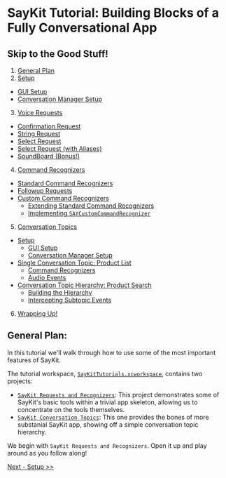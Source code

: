 # SayKit Tutorial: Building Blocks of a Fully Conversational App

## Skip to the Good Stuff!
1. [General Plan](#general-plan)
2. [Setup](./01-setup.md)
  * [GUI Setup](./01-setup.md#gui-setup)
  * [Conversation Manager Setup](./01-setup.md#conversation-manager-setup)
3. [Voice Requests](./02-voice-requests.md)
  * [Confirmation Request](./02-voice-requests.md#confirmation-request)
  * [String Request](./02-voice-requests.md#string-request)
  * [Select Request](./02-voice-requests.md#select-request)
  * [Select Request (with Aliases)](./02-voice-requests.md#select-request-with-aliases)
  * [SoundBoard (Bonus!)](./02-voice-requests.md#soundboard-bonus)
4. [Command Recognizers](./03-command-recognizers-part-1.md)
  * [Standard Command Recognizers](./03-command-recognizers-part-1.md#standard-command-recognizers)
  * [Followup Requests](./04-command-recognizers-part-2.md#followup-requests)
  * [Custom Command Recognizers](./05-command-recognizers-part-3.md#custom-command-recognizers)
    * [Extending Standard Command Recognizers](./05-command-recognizers-part-3.md#extending-standard-command-recognizers)
    * [Implementing `SAYCustomCommandRecognizer`](./06-command-recognizers.md#implementing-saycustomcommandrecognizer) 
5. [Conversation Topics](./07-conversation-topics.md)
  * [Setup](./07-conversation-topics.md#setup)
    * [GUI Setup](./07-conversation-topics.md#gui-setup)
    * [Conversation Manager Setup](./07-conversation-topics.md#gui-setup#conversation-manager)
  * [Single Conversation Topic: Product List](./07-conversation-topics.md#single-conversation-topic-product-list)
    * [Command Recognizers](./07-conversation-topics.md#command-recognizers)
    * [Audio Events](./07-conversation-topics.md#audio-events)
  * [Conversation Topic Hierarchy: Product Search](./07-conversation-topics.md#conversation-topic-hierarchy-product-search)
    * [Building the Hierarchy](./07-conversation-topics.md#building-the-hierarchy)
    * [Intercepting Subtopic Events](./07-conversation-topics.md#intercepting-subtopic-events)
6. [Wrapping Up!](./07-conversation-topics.md#wrapping-up)


## General Plan:
In this tutorial we'll walk through how to use some of the most important features of SayKit.

The tutorial workspace, [`SayKitTutorials.xcworkspace`](./SayKitTutorials.xcworkspace), contains two projects: 

- [`SayKit Requests and Recognizers`](./SayKit%20Requests%20and%20Recognizers): This project demonstrates some of SayKit's basic tools within a trivial app skeleton, allowing us to concentrate on the tools themselves.
- [`SayKit Conversation Topics`](./SayKit%20Conversation%20Topics): This one provides the bones of more substanial SayKit app, showing off a simple conversation topic hierarchy.

We begin with `SayKit Requests and Recognizers`. Open it up and play around as you follow along!

[Next - Setup >>](./01-setup.md)
